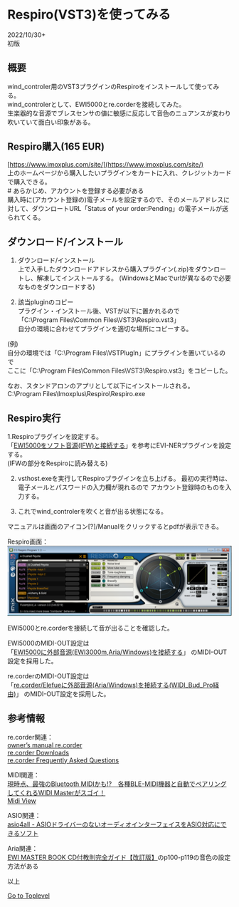 
# Respiro(VST3)を使ってみる

2022/10/30+      
初版    
  
## 概要    
wind_controler用のVST3プラグインのRespiroをインストールして使ってみる。  
wind_controlerとして、EWI5000とre.corderを接続してみた。   
生楽器的な音源でブレスセンサの値に敏感に反応して音色のニュアンスが変わり吹いていて面白い印象がある。


## Respiro購入(165 EUR) 
[https://www.imoxplus.com/site/](https://www.imoxplus.com/site/)  
上のホームページから購入したいプラグインをカートに入れ、クレジットカードで購入できる。  
\# あらかじめ、アカウントを登録する必要がある  
購入時に(アカウント登録の)電子メールを設定するので、そのメールアドレスに対して、ダウンロートURL「Status of your order:Pending」の電子メールが送られてくる。

    
## ダウンロード/インストール

1. ダウンロード/インストール  
上で入手したダウンロードアドレスから購入プラグイン(.zip)をダウンロートし、解凍してインストールする。
(WindowsとMacでurlが異なるので必要なものをダウンロードする)  

2. 該当pluginのコピー  
プラグイン・インストール後、VSTが以下に置かれるので  
「C:\\Program Files\\Common Files\\VST3\\Respiro.vst3」  
自分の環境に合わせてプラグインを適切な場所にコピーする。  

(例)  
自分の環境では「C:\\Program Files\\VSTPlugIn」にプラグインを置いているので  
ここに「C:\\Program Files\\Common Files\\VST3\\Respiro.vst3」をコピーした。

なお、スタンドアロンのアプリとして以下にインストールされる。  
C:\\Program Files\\Imoxplus\\Respiro\\Respiro.exe     

## Respiro実行

1.Respiroプラグインを設定する。  
「[EWI5000をソフト音源(IFW)と接続する](https://xshigee.github.io/web0/md/EWI5000_IFW.html)」を参考にEVI-NERプラグインを設定する。  
(IFWの部分をRespiroに読み替える)  

2. vsthost.exeを実行してRespiroプラグインを立ち上げる。
最初の実行時は、電子メールとパスワードの入力欄が現れるので アカウント登録時のものを入力する。  

3. これでwind_controlerを吹くと音が出る状態になる。  
  
マニュアルは画面のアイコン[?]/Manualをクリックするとpdfが表示できる。  
  
Respiro画面：  
![Respiro VST](PNG/Respiro_01.png)  

EWI5000とre.corderを接続して音が出ることを確認した。  

EWI5000のMIDI-OUT設定は  
「[EWI5000に外部音源(EWI3000m,Aria/Windows)を接続する](https://xshigee.github.io/web0/md/EWI5000_EWI-Aria.html)」
のMIDI-OUT設定を採用した。  

re.corderのMIDI-OUT設定は  
「[re.corder/Elefueに外部音源(Aria/Windows)を接続する(WIDI_Bud_Pro経由)](https://xshigee.github.io/web0/md/re.corder_Aria.html)」
のMIDI-OUT設定を採用した。    
                                                                
## 参考情報  
re.corder関連：  
[owner’s manual re.corder](http://www.artinoise.com/wp-content/uploads/2021/02/artinoise-recorder-manual-ENG-v10.pdf)  
[re.corder Downloads](https://www.recorderinstruments.com/en/support-downloads/)  
[re.corder Frequently Asked Questions](https://www.recorderinstruments.com/en/frequently-asked-questions/)    

MIDI関連：  
[現時点、最強のBluetooth MIDIかも!?　各種BLE-MIDI機器と自動でペアリングしてくれるWIDI Masterがスゴイ！](https://www.dtmstation.com/archives/32976.html)  
[Midi View](https://hautetechnique.com/midi/midiview/)   


ASIO関連：  
[asio4all - ASIOドライバーのないオーディオインターフェイスをASIO対応にできるソフト](https://forest.watch.impress.co.jp/library/software/asio4all/)

Aria関連：  
[EWI MASTER BOOK CD付教則完全ガイド【改訂版】](https://www.alsoj.net/store/view/ALEWIS1-2.html#.YmNpctpBxPY)のp100-p119の音色の設定方法がある

以上  

[Go to Toplevel](https://xshigee.github.io/web0/)  


